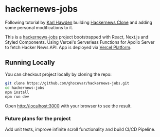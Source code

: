 # hackernews-jobs

Following tutorial by [Karl Hawden](https://github.com/karlhadwen) building [Hackernews Clone](https://www.youtube.com/watch?v=7DLRJj1YjvQ&t=7044s) and adding some personal modifications to it.

This is a [hackernews-jobs](https://hackernews-jobs.vercel.app/) project bootstrapped with React, Next.js and Styled Components. Using Vercel's Serverless Functions for Apollo Server to fetch Hacker News API. App is deployed via [Vercel Platform](https://vercel.com/).

## Running Locally

You can checkout project locally by cloning the repo:

```bash
git clone https://github.com/ghocevar/hackernews-jobs.git
cd hackernews-jobs
npm install
npm run dev
```

Open [http://localhost:3000](http://localhost:3000) with your browser to see the result.

### Future plans for the project

Add unit tests, improve infinite scroll functionality and build CI/CD Pipeline.
